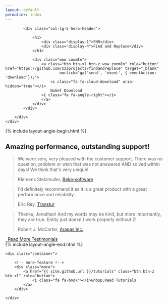 ```yaml
---
layout: default
permalink: index
---
```


<!-- hero !-->
<div class="layout-angle">
	<div class="top-triangle wow slideInRight" data-wow-duration="1.5s"></div>
	<div class="layout-angle-inner">
<div class="hero">
	<div class="container">
		<div class="row">
		
			<div class="col-lg-5 hero-header">
			
				<h1>
                    <div class="display-1">FNR</div>
					<div class="display-4">Find and Replace</div>
				</h1>
				
				<div class="wow zoomIn">
					<a class="btn btn-xl btn-z wow zoomIn" role="button" href="https://github.com/zzzprojects/findandreplace" target="_blank"
							onclick="ga('send', 'event', { eventAction: 'download'});">
						<i class="fa fa-cloud-download" aria-hidden="true"></i>
						NuGet Download
					<i class="fa fa-angle-right"></i>
					</a>
				</div>
			</div>
			
		</div>
	</div>	
</div>
	</div>
	<div class="bottom-triangle-outer">
		<div class="bottom-triangle wow slideInLeft" data-wow-duration="1.5s"></div>
	</div>
</div>
<style>
.hero {
	background: transparent;
}
</style>
<div class="testimonials">
    {% include layout-angle-begin.html %}
    <div class="container">
        <h2>Amazing <span class="text-z">performance</span>, outstanding <span class="text-z">support</span>!</h2>
        <blockquote class="blockquote text-center wow slideInLeft">
			<p class="mb-0">We were very, very pleased with the customer support. There was no question, problem or wish that was not answered AND solved within days! We think that's very unique!</p>
			<footer class="blockquote-footer">Klemens Stelzmuller, <a href="http://www.beka-software.at/" target="_blank">Beka-software</a></footer>
		</blockquote>
        <blockquote class="blockquote text-center wow slideInRight">
			<p class="mb-0">I'd definitely recommend it as it is a great product with a great performance and reliability.</p>
			<footer class="blockquote-footer">Eric Rey, <a href="http://www.transturcarrental.com/" target="_blank">Transtur</a></footer>
		</blockquote>
		<blockquote class="blockquote text-center wow slideInLeft">
			<p class="mb-0">Thanks, Jonathan! And my words may be kind, but more importantly, they are true. Entity just doesn't work properly without Z!</p>
			<footer class="blockquote-footer">Robert J. McCarter, <a href="http://www.arapas.com/" target="_blank">Arapas Inc.</a></footer>
		</blockquote>
        <div class="more">
			<a href="http://www.zzzprojects.com/testimonials/" target="_blank" class="btn btn-lg btn-z" role="button"
					onclick="ga('send', 'event', { eventAction: 'testimonials'});">
				<i class="fa fa-comments"></i>&nbsp;
				Read More Testimonials
			</a>
		</div>
	</div>
    {% include layout-angle-end.html %}
</div>


<!-- features !-->
<div class="features">

	<div class="container">
				
		<!-- more-feature !-->
		<div class="more">
			<a href="{{ site.github.url }}/tutorials" class="btn btn-z btn-xl" role="button">
				<i class="fa fa-book"></i>&nbsp;Read Tutorials
			</a>
		</div>
		
	</div>
</div>
